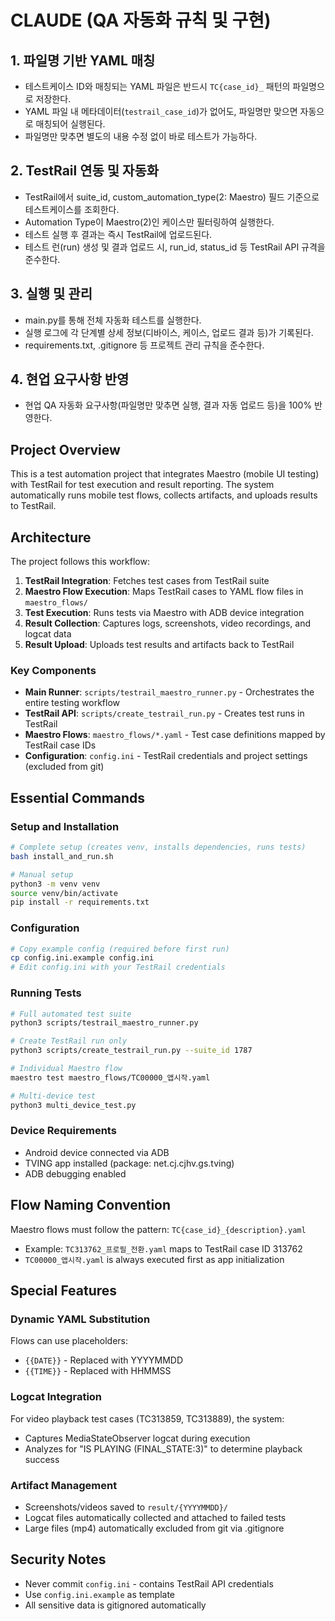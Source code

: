 # CLAUDE (QA 자동화 규칙 및 구현)

## 1. 파일명 기반 YAML 매칭
- 테스트케이스 ID와 매칭되는 YAML 파일은 반드시 `TC{case_id}_` 패턴의 파일명으로 저장한다.
- YAML 파일 내 메타데이터(`testrail_case_id`)가 없어도, 파일명만 맞으면 자동으로 매칭되어 실행된다.
- 파일명만 맞추면 별도의 내용 수정 없이 바로 테스트가 가능하다.

## 2. TestRail 연동 및 자동화
- TestRail에서 suite_id, custom_automation_type(2: Maestro) 필드 기준으로 테스트케이스를 조회한다.
- Automation Type이 Maestro(2)인 케이스만 필터링하여 실행한다.
- 테스트 실행 후 결과는 즉시 TestRail에 업로드된다.
- 테스트 런(run) 생성 및 결과 업로드 시, run_id, status_id 등 TestRail API 규격을 준수한다.

## 3. 실행 및 관리
- main.py를 통해 전체 자동화 테스트를 실행한다.
- 실행 로그에 각 단계별 상세 정보(디바이스, 케이스, 업로드 결과 등)가 기록된다.
- requirements.txt, .gitignore 등 프로젝트 관리 규칙을 준수한다.

## 4. 현업 요구사항 반영
- 현업 QA 자동화 요구사항(파일명만 맞추면 실행, 결과 자동 업로드 등)을 100% 반영한다.

## Project Overview

This is a test automation project that integrates Maestro (mobile UI testing) with TestRail for test execution and result reporting. The system automatically runs mobile test flows, collects artifacts, and uploads results to TestRail.

## Architecture

The project follows this workflow:
1. **TestRail Integration**: Fetches test cases from TestRail suite
2. **Maestro Flow Execution**: Maps TestRail cases to YAML flow files in `maestro_flows/`
3. **Test Execution**: Runs tests via Maestro with ADB device integration
4. **Result Collection**: Captures logs, screenshots, video recordings, and logcat data
5. **Result Upload**: Uploads test results and artifacts back to TestRail

### Key Components

- **Main Runner**: `scripts/testrail_maestro_runner.py` - Orchestrates the entire testing workflow
- **TestRail API**: `scripts/create_testrail_run.py` - Creates test runs in TestRail
- **Maestro Flows**: `maestro_flows/*.yaml` - Test case definitions mapped by TestRail case IDs
- **Configuration**: `config.ini` - TestRail credentials and project settings (excluded from git)

## Essential Commands

### Setup and Installation
```bash
# Complete setup (creates venv, installs dependencies, runs tests)
bash install_and_run.sh

# Manual setup
python3 -m venv venv
source venv/bin/activate
pip install -r requirements.txt
```

### Configuration
```bash
# Copy example config (required before first run)
cp config.ini.example config.ini
# Edit config.ini with your TestRail credentials
```

### Running Tests
```bash
# Full automated test suite
python3 scripts/testrail_maestro_runner.py

# Create TestRail run only
python3 scripts/create_testrail_run.py --suite_id 1787

# Individual Maestro flow
maestro test maestro_flows/TC00000_앱시작.yaml

# Multi-device test
python3 multi_device_test.py
```

### Device Requirements
- Android device connected via ADB
- TVING app installed (package: net.cj.cjhv.gs.tving)
- ADB debugging enabled

## Flow Naming Convention

Maestro flows must follow the pattern: `TC{case_id}_{description}.yaml`
- Example: `TC313762_프로필_전환.yaml` maps to TestRail case ID 313762
- `TC00000_앱시작.yaml` is always executed first as app initialization

## Special Features

### Dynamic YAML Substitution
Flows can use placeholders:
- `{{DATE}}` - Replaced with YYYYMMDD
- `{{TIME}}` - Replaced with HHMMSS

### Logcat Integration
For video playback test cases (TC313859, TC313889), the system:
- Captures MediaStateObserver logcat during execution
- Analyzes for "IS PLAYING (FINAL_STATE:3)" to determine playback success

### Artifact Management
- Screenshots/videos saved to `result/{YYYYMMDD}/`
- Logcat files automatically collected and attached to failed tests
- Large files (mp4) automatically excluded from git via .gitignore

## Security Notes

- Never commit `config.ini` - contains TestRail API credentials
- Use `config.ini.example` as template
- All sensitive data is gitignored automatically